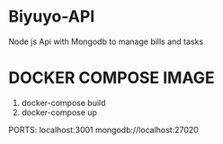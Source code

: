 # Biyuyo-API
Node js Api with Mongodb to manage bills and tasks

# DOCKER COMPOSE IMAGE
1. docker-compose build
2. docker-compose up

PORTS:
localhost:3001
mongodb://localhost:27020
